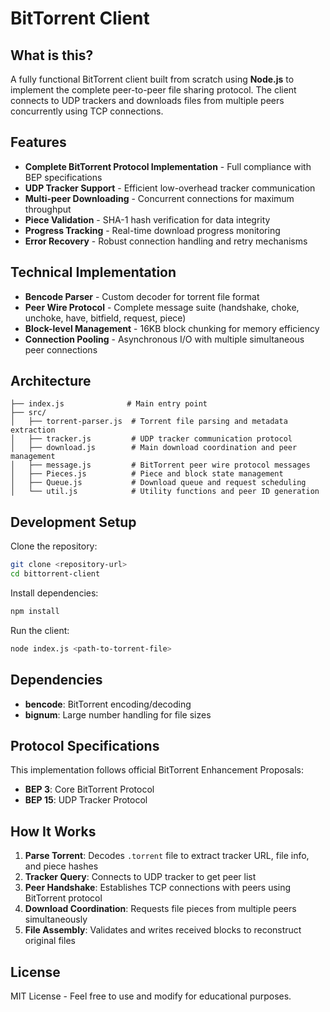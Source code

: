 # BitTorrent Client

## What is this?
A fully functional BitTorrent client built from scratch using **Node.js** to implement the complete peer-to-peer file sharing protocol. The client connects to UDP trackers and downloads files from multiple peers concurrently using TCP connections.

## Features
- **Complete BitTorrent Protocol Implementation** - Full compliance with BEP specifications
- **UDP Tracker Support** - Efficient low-overhead tracker communication
- **Multi-peer Downloading** - Concurrent connections for maximum throughput  
- **Piece Validation** - SHA-1 hash verification for data integrity
- **Progress Tracking** - Real-time download progress monitoring
- **Error Recovery** - Robust connection handling and retry mechanisms

## Technical Implementation
- **Bencode Parser** - Custom decoder for torrent file format
- **Peer Wire Protocol** - Complete message suite (handshake, choke, unchoke, have, bitfield, request, piece)
- **Block-level Management** - 16KB block chunking for memory efficiency
- **Connection Pooling** - Asynchronous I/O with multiple simultaneous peer connections

## Architecture
```
├── index.js              # Main entry point
├── src/
│   ├── torrent-parser.js  # Torrent file parsing and metadata extraction
│   ├── tracker.js         # UDP tracker communication protocol
│   ├── download.js        # Main download coordination and peer management
│   ├── message.js         # BitTorrent peer wire protocol messages
│   ├── Pieces.js          # Piece and block state management
│   ├── Queue.js           # Download queue and request scheduling
│   └── util.js            # Utility functions and peer ID generation
```

## Development Setup

Clone the repository:
```sh
git clone <repository-url>
cd bittorrent-client
```

Install dependencies:
```sh
npm install
```

Run the client:
```sh
node index.js <path-to-torrent-file>
```

## Dependencies
- **bencode**: BitTorrent encoding/decoding
- **bignum**: Large number handling for file sizes

## Protocol Specifications
This implementation follows official BitTorrent Enhancement Proposals:
- **BEP 3**: Core BitTorrent Protocol
- **BEP 15**: UDP Tracker Protocol

## How It Works
1. **Parse Torrent**: Decodes `.torrent` file to extract tracker URL, file info, and piece hashes
2. **Tracker Query**: Connects to UDP tracker to get peer list
3. **Peer Handshake**: Establishes TCP connections with peers using BitTorrent protocol
4. **Download Coordination**: Requests file pieces from multiple peers simultaneously
5. **File Assembly**: Validates and writes received blocks to reconstruct original files

## License
MIT License - Feel free to use and modify for educational purposes.